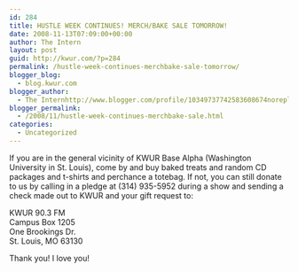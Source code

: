 ```yaml
---
id: 284
title: HUSTLE WEEK CONTINUES! MERCH/BAKE SALE TOMORROW!
date: 2008-11-13T07:09:00+00:00
author: The Intern
layout: post
guid: http://kwur.com/?p=284
permalink: /hustle-week-continues-merchbake-sale-tomorrow/
blogger_blog:
  - blog.kwur.com
blogger_author:
  - The Internhttp://www.blogger.com/profile/10349737742583608674noreply@blogger.com
blogger_permalink:
  - /2008/11/hustle-week-continues-merchbake-sale.html
categories:
  - Uncategorized
---
```

<div class="pf-content">
  <p>
    If you are in the general vicinity of KWUR Base Alpha (Washington University in St. Louis), come by and buy baked treats and random CD packages and t-shirts and perchance a totebag. If not, you can still donate to us by calling in a pledge at (314) 935-5952 during a show and sending a check made out to KWUR and your gift request to:
  </p>
  
  <p>
    KWUR 90.3 FM<br />Campus Box 1205<br />One Brookings Dr.<br />St. Louis, MO 63130
  </p>
  
  <p>
    Thank you! I love you!
  </p>
</div>